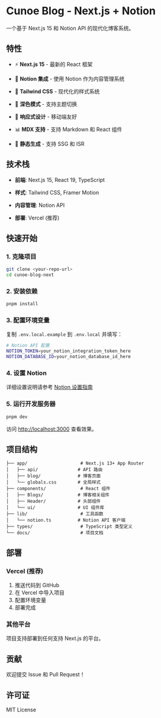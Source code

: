 # Cunoe Blog - Next.js + Notion

一个基于 Next.js 15 和 Notion API 的现代化博客系统。

## 特性

- ⚡ **Next.js 15** - 最新的 React 框架
- 📝 **Notion 集成** - 使用 Notion 作为内容管理系统
- 🎨 **Tailwind CSS** - 现代化的样式系统
- 🌙 **深色模式** - 支持主题切换
- 📱 **响应式设计** - 移动端友好

- 📊 **MDX 支持** - 支持 Markdown 和 React 组件
- 🚀 **静态生成** - 支持 SSG 和 ISR

## 技术栈

- **前端**: Next.js 15, React 19, TypeScript
- **样式**: Tailwind CSS, Framer Motion
- **内容管理**: Notion API

- **部署**: Vercel (推荐)

## 快速开始

### 1. 克隆项目

```bash
git clone <your-repo-url>
cd cunoe-blog-next
```

### 2. 安装依赖

```bash
pnpm install
```

### 3. 配置环境变量

复制 `.env.local.example` 到 `.env.local` 并填写：

```bash
# Notion API 配置
NOTION_TOKEN=your_notion_integration_token_here
NOTION_DATABASE_ID=your_notion_database_id_here


```

### 4. 设置 Notion

详细设置说明请参考 [Notion 设置指南](./docs/notion-setup.md)

### 5. 运行开发服务器

```bash
pnpm dev
```

访问 [http://localhost:3000](http://localhost:3000) 查看效果。

## 项目结构

```
├── app/                    # Next.js 13+ App Router
│   ├── api/               # API 路由
│   ├── blog/              # 博客页面
│   └── globals.css        # 全局样式
├── components/             # React 组件
│   ├── Blogs/             # 博客相关组件
│   ├── Header/            # 头部组件
│   └── ui/                # UI 组件库
├── lib/                    # 工具函数
│   └── notion.ts          # Notion API 客户端
├── types/                  # TypeScript 类型定义
└── docs/                   # 项目文档
```

## 部署

### Vercel (推荐)

1. 推送代码到 GitHub
2. 在 Vercel 中导入项目
3. 配置环境变量
4. 部署完成

### 其他平台

项目支持部署到任何支持 Next.js 的平台。

## 贡献

欢迎提交 Issue 和 Pull Request！

## 许可证

MIT License
